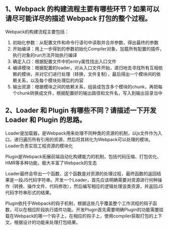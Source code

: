 ## 1、Webpack 的构建流程主要有哪些环节？如果可以请尽可能详尽的描述 Webpack 打包的整个过程。

Webpack的构建流程主要包括：

1. 初始化参数：从配置文件和命令行语句中读取并合并参数，得出最终的参数
2. 开始编译：用上一步得到的参数初始化Compiler对象，加载所有配置的插件，执行对象的run方法开始执行编译
3. 确定入口：根据配置文件中的entry属性找出入口文件
4. 编译模块：根据配置的loader，对从入口文件开始，递归地去寻找所有互相依赖的模块，并对它们进行处理（转换，文件复制），最后得出一个模块间的依赖关系，以及每个模块处理后的内容
5. 输出资源：根据模块之间的依赖关系，组装成包含多个模块的chunk，再把每个chunk转换成文件，根据配置好的输出路径和文件名，写入到输出目录当中

## 2、Loader 和 Plugin 有哪些不同？请描述一下开发 Loader 和 Plugin 的思路。

Loader是加载器，是Webpack用来处理不同种类的资源的机制，以js文件作为入口，递归遍历所有引用的资源，然后将其转化为Webpack可以处理的模块。Loader负责实现工程资源的模块化

Plugin是Webpack拓展前端自动化构建能力的机制，包括代码压缩、打包优化、HMR等多种功能，极大丰富了Webpack的生态

Loader最终会导出一个函数，这个函数是对资源的处理过程，最终函数的返回结果是一段JS代码字符串。开发一个Loader，首先应该明确需要对资源进行何种操作（转换、操作文件、代码修改），然后编写相应的逻辑处理该类资源，并返回JS代码字符串形式的结果。

Plugin依托于Webpack的钩子机制，根据这些几乎覆盖整个工作流程的钩子函数，可以在相应阶段执行插件功能。开发Plugin首先需要明确Plugin的功能需要挂载在Webpack的哪一个钩子上，在相应的钩子上，使用compiler获取打包的上下文，根据设计的功能来处理打包结果。

